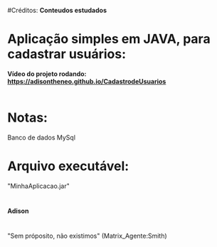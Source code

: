 #Créditos:
**Conteudos estudados**

# Aplicação simples em JAVA, para cadastrar usuários:

**Vídeo do  projeto rodando: https://adisontheneo.github.io/CadastrodeUsuarios**                                                    


# Notas:
Banco de dados MySql


# Arquivo executável:
"MinhaAplicacao.jar"


#
#
**Adison** 
# 
"Sem próposito, não existimos"
(Matrix_Agente:Smith)
